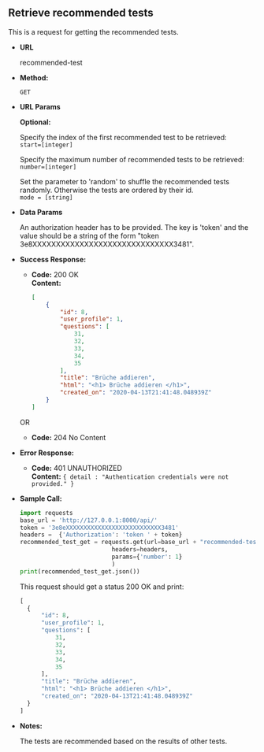 **Retrieve recommended tests**
----
  This is a request for getting the recommended tests.
  
* **URL**

  recommended-test

* **Method:**

  `GET` 
  
*  **URL Params**
  
    **Optional:** <br>
                  
    Specify the index of the first recommended test to be retrieved: <br>
    `start=[integer]`
                    
    Specify the maximum number of recommended tests to be retrieved:  <br>
    `number=[integer]`
    
    Set the parameter to 'random' to shuffle the recommended tests randomly. Otherwise the tests are ordered by 
     their id. <br> 
    `mode = [string]`
         
  
* **Data Params**

    An authorization header has to be provided. The key is 'token' 
    and the value should be a string of the form "token 3e8XXXXXXXXXXXXXXXXXXXXXXXXXXXXXX3481". 
    
* **Success Response:**

  * **Code:** 200 OK <br />
    **Content:** 
    ```json
    [
        {
            "id": 8,
            "user_profile": 1,
            "questions": [
                31,
                32,
                33,
                34,
                35
            ],
            "title": "Brüche addieren",
            "html": "<h1> Brüche addieren </h1>",
            "created_on": "2020-04-13T21:41:48.048939Z"
        }
    ]
    ```
  OR 
  
  * **Code:** 204 No Content <br />
  
* **Error Response:**

  * **Code:** 401 UNAUTHORIZED <br />
    **Content:** `{ detail : "Authentication credentials were not provided." }`

    
* **Sample Call:**

   ```python
   import requests
   base_url = 'http://127.0.0.1:8000/api/'
   token = '3e8eXXXXXXXXXXXXXXXXXXXXXXXXXXX3481'
   headers =  {'Authorization': 'token ' + token}
   recommended_test_get = requests.get(url=base_url + "recommended-test",
                             headers=headers,
                             params={'number': 1}
                             )
   print(recommended_test_get.json())
  ``` 
     
  This request should get a status 200 OK and print:
  ```python
  [
    {
        "id": 8,
        "user_profile": 1,
        "questions": [
            31,
            32,
            33,
            34,
            35
        ],
        "title": "Brüche addieren",
        "html": "<h1> Brüche addieren </h1>",
        "created_on": "2020-04-13T21:41:48.048939Z"
    }
  ]
  ```
    
* **Notes:**

  The tests are recommended based on the results of other tests.     
